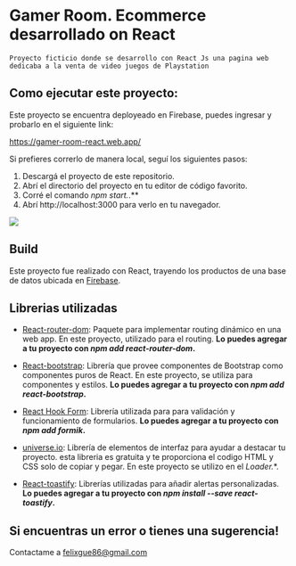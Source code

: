 # Gamer Room. Ecommerce desarrollado on React
    Proyecto ficticio donde se desarrollo con React Js una pagina web dedicaba a la venta de video juegos de Playstation

## Como ejecutar este proyecto:

Este proyecto se encuentra deployeado en Firebase, puedes ingresar y probarlo en el siguiente link:

https://gamer-room-react.web.app/


Si prefieres correrlo de manera local, seguí los siguientes pasos:

1. Descargá el proyecto de este repositorio.
2. Abrí el directorio del proyecto en tu editor de código favorito.
3. Corré el comando *npm start.*.**
4. Abrí http://localhost:3000 para verlo en tu navegador.

![](public/gif/Gamer%20Room%20Gif.gif)
 
## Build

Este proyecto fue realizado con React, trayendo los productos de una base de datos ubicada en [Firebase](https://firebase.google.com/).

## Librerias utilizadas

* [React-router-dom](https://v5.reactrouter.com/web/guides/quick-start): Paquete para implementar routing dinámico en una web app. En este proyecto, utilizado para el routing. **Lo puedes agregar a tu proyecto con *npm add react-router-dom*.**

* [React-bootstrap](https://react-bootstrap.github.io/): Librería que provee componentes de Bootstrap como componentes puros de React. En este proyecto, se utiliza para componentes y estilos. **Lo puedes agregar a tu proyecto con *npm add react-bootstrap*.**

* [React Hook Form](https://react-hook-form.com/): Librería utilizada para para validación y funcionamiento de formularios. **Lo puedes agregar a tu proyecto con *npm add formik*.**

* [universe.io](https://uiverse.io/): Librería de elementos de interfaz para ayudar a destacar tu proyecto. esta libreria es gratuita y te proporciona el codigo HTML y CSS solo de copiar y pegar. En este proyecto se utilizo en el **Loader*.**.

* [React-toastify](https://fkhadra.github.io/react-toastify/introduction): Librerías utilizadas para añadir alertas personalizadas. **Lo puedes agregar a tu proyecto con *npm install --save react-toastify*.**

## Si encuentras un error o tienes una sugerencia!
Contactame a felixgue86@gmail.com

